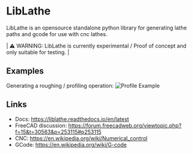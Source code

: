 # LibLathe
LibLathe is an opensource standalone python library for generating lathe paths and gcode for use with cnc lathes.

| :warning: WARNING: LibLathe is currently experimental / Proof of concept and only suitable for testing. |

## Examples 
Generating a roughing / profiling operation:
![Profile Example](https://github.com/dubstar-04/LibLathe/blob/master/docs/source/LL_static/images/liblathepawn.png)

## Links
* Docs: https://liblathe.readthedocs.io/en/latest
* FreeCAD discussion: https://forum.freecadweb.org/viewtopic.php?f=15&t=30563&p=253115#p253115
* CNC: https://en.wikipedia.org/wiki/Numerical_control
* GCode: https://en.wikipedia.org/wiki/G-code

